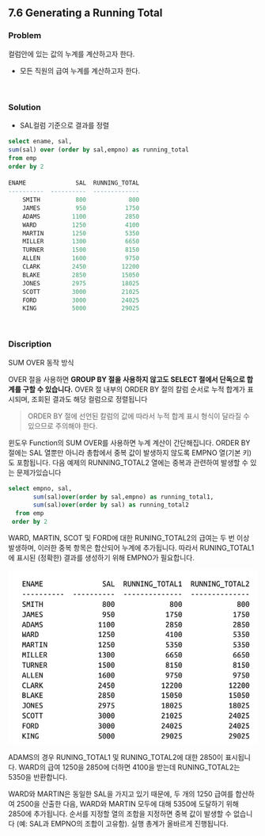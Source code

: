 ## 7.6 Generating a Running Total
### Problem
컬럼안에 있는 값의 누계를 계산하고자 한다.
- 모든 직원의 급여 누계를 계산하고자 한다.

<br>

### Solution
- SAL컬럼 기준으로 결과를 정렬
```sql
select ename, sal,
sum(sal) over (order by sal,empno) as running_total
from emp
order by 2

ENAME              SAL  RUNNING_TOTAL
----------  ----------  -------------
    SMITH          800            800
    JAMES          950           1750
    ADAMS         1100           2850
    WARD          1250           4100 
    MARTIN        1250           5350 
    MILLER        1300           6650 
    TURNER        1500           8150 
    ALLEN         1600           9750
    CLARK         2450          12200
    BLAKE         2850          15050
    JONES         2975          18025
    SCOTT         3000          21025
    FORD          3000          24025
    KING          5000          29025
```

<br>

### Discription

SUM OVER 동작 방식

OVER 절을 사용하면 **GROUP BY 절을 사용하지 않고도 SELECT 절에서 단독으로 합계를 구할 수 있습니다.** OVER 절 내부의 ORDER BY 절의 칼럼 순서로 누적 합계가 표시되며, 조회된 결과도 해당 컬럼으로 정렬됩니다

> ORDER BY 절에 선언된 칼럼의 값에 따라서 누적 합계 표시 형식이 달라질 수 있으므로 주의해야 한다.

윈도우 Function의 SUM OVER를 사용하면 누계 계산이 간단해집니다. ORDER BY 절에는 SAL 열뿐만 아니라 총합에서 중복 값이 발생하지 않도록 EMPNO 열(기본 키)도 포함됩니다. 다음 예제의 RUNNING_TOTAL2 열에는 중복과 관련하여 발생할 수 있는 문제가있습니다

~~~sql
select empno, sal,
       sum(sal)over(order by sal,empno) as running_total1,
       sum(sal)over(order by sal) as running_total2
  from emp
 order by 2
~~~

WARD, MARTIN, SCOT 및 FORD에 대한 RUNING_TOTAL2의 급여는 두 번 이상 발생하며, 이러한 중복 항목은 합산되어 누계에 추가됩니다. 따라서 RUNING_TOTAL1에 표시된 (정확한) 결과를 생성하기 위해 EMPNO가 필요합니다.

![](img/7-6.png)

ADAMS의 경우 RUNING_TOTAL1 및 RUNING_TOTAL2에 대한 2850이 표시됩니다. WARD의 급여 1250을 2850에 더하면 4100을 받는데 RUNING_TOTAL2는 5350을 반환합니다.

 WARD와 MARTIN은 동일한 SAL을 가지고 있기 때문에, 두 개의 1250 급여를 합산하여 2500을 산출한 다음, WARD와 MARTIN 모두에 대해 5350에 도달하기 위해 2850에 추가됩니다. 순서를 지정할 열의 조합을 지정하면 중복 값이 발생할 수 없습니다 (예: SAL과 EMPNO의 조합이 고유함). 실행 총계가 올바르게 진행됩니다.
